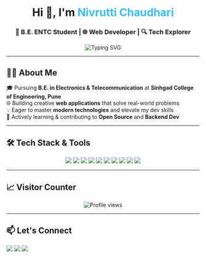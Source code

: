 <h1 align="center">Hi 👋, I'm <span style="color:#38bdf8">Nivrutti Chaudhari</span></h1>
<h3 align="center">🚀 B.E. ENTC Student | 🌐 Web Developer | 🔍 Tech Explorer</h3>

<p align="center">
  <img src="https://readme-typing-svg.herokuapp.com?font=Fira+Code&duration=2500&pause=1000&color=22D3EE&center=true&vCenter=true&width=435&lines=Passionate+Web+Developer;Exploring+Modern+Technologies;Electronics+%26+Telecom+Engineering+Student" alt="Typing SVG" />
</p>

---

## 👨‍🎓 About Me  
🎓 Pursuing **B.E. in Electronics & Telecommunication** at **Sinhgad College of Engineering, Pune**  
🌐 Building creative **web applications** that solve real-world problems  
💡 Eager to master **modern technologies** and elevate my dev skills  
🌱 Actively learning & contributing to **Open Source** and **Backend Dev**

---

## 🛠️ Tech Stack & Tools

<p align="center">
  <img src="https://img.shields.io/badge/C++-00599C?style=for-the-badge&logo=c%2B%2B&logoColor=white"/>
  <img src="https://img.shields.io/badge/Java-ED8B00?style=for-the-badge&logo=java&logoColor=white"/>
  <img src="https://img.shields.io/badge/Python-14354C?style=for-the-badge&logo=python&logoColor=white"/>
  <img src="https://img.shields.io/badge/MySQL-00f?style=for-the-badge&logo=mysql&logoColor=white"/>
  <img src="https://img.shields.io/badge/HTML5-E34F26?style=for-the-badge&logo=html5&logoColor=white"/>
  <img src="https://img.shields.io/badge/CSS3-1572B6?style=for-the-badge&logo=css3&logoColor=white"/>
  <img src="https://img.shields.io/badge/JavaScript-F7DF1E?style=for-the-badge&logo=javascript&logoColor=black"/>
  <img src="https://img.shields.io/badge/React-61DAFB?style=for-the-badge&logo=react&logoColor=black"/>
  <img src="https://img.shields.io/badge/Git-F05032?style=for-the-badge&logo=git&logoColor=white"/>
  <img src="https://img.shields.io/badge/GitHub-121011?style=for-the-badge&logo=github&logoColor=white"/>
</p>

---

## 📈 Visitor Counter

<p align="center">
  <img src="https://komarev.com/ghpvc/?username=nivruttichaudhari&label=Profile+Views&color=0e75b6&style=flat" alt="Profile views" />
</p>

---

## 📫 Let's Connect

<p align="left">
  <a href="nivruttichaudhari54@gmail.com"><img src="https://img.shields.io/badge/Gmail-D14836?style=for-the-badge&logo=gmail&logoColor=white" /></a>
  <a href="https://www.linkedin.com/in/nivruttichaudhari/"><img src="https://img.shields.io/badge/LinkedIn-0077B5?style=for-the-badge&logo=linkedin&logoColor=white" /></a>
  <a href="https://github.com/nivruttichaudhari"><img src="https://img.shields.io/badge/GitHub-181717?style=for-the-badge&logo=github&logoColor=white" /></a>
</p>
